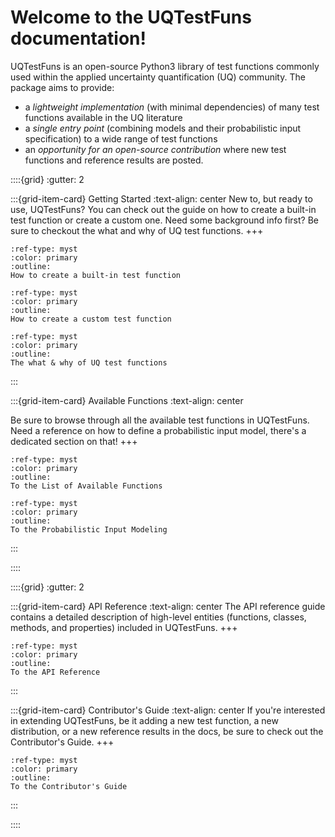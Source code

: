 # Welcome to the UQTestFuns documentation!

UQTestFuns is an open-source Python3 library of test functions commonly used
within the applied uncertainty quantification (UQ) community.
The package aims to provide:

- a _lightweight implementation_ (with minimal dependencies)
  of many test functions available in the UQ literature
- a _single entry point_ (combining models and their probabilistic input 
  specification) to a wide range of test functions
- an _opportunity for an open-source contribution_ where new test functions and
  reference results are posted.

::::{grid}
:gutter: 2

:::{grid-item-card} Getting Started
:text-align: center
New to, but ready to use, UQTestFuns?
You can check out the guide on how to create a built-in test function
or create a custom one.
Need some background info first?
Be sure to checkout the what and why of UQ test functions.
+++
```{button-ref} getting-started:creating-a-built-in
:ref-type: myst
:color: primary
:outline:
How to create a built-in test function
```
```{button-ref} getting-started:creating-a-custom
:ref-type: myst
:color: primary
:outline:
How to create a custom test function
```
```{button-ref} getting-started:about-uq-test-functions
:ref-type: myst
:color: primary
:outline:
The what & why of UQ test functions
```
:::

:::{grid-item-card} Available Functions
:text-align: center

Be sure to browse through all the available test functions in UQTestFuns.
Need a reference on how to define a probabilistic input model,
there's a dedicated section on that!
+++
```{button-ref} test-functions:available
:ref-type: myst
:color: primary
:outline:
To the List of Available Functions
```
```{button-ref} prob-input:overview
:ref-type: myst
:color: primary
:outline:
To the Probabilistic Input Modeling
```
:::

::::


::::{grid}
:gutter: 2

:::{grid-item-card} API Reference
:text-align: center
The API reference guide contains a detailed description of high-level entities
(functions, classes, methods, and properties) included in UQTestFuns.
+++
```{button-ref} api-reference:overview
:ref-type: myst
:color: primary
:outline:
To the API Reference
```

:::

:::{grid-item-card} Contributor's Guide
:text-align: center
If you're interested in extending UQTestFuns, be it adding a new test function,
a new distribution, or a new reference results in the docs,
be sure to check out the Contributor's Guide.
+++
```{button-ref} development:overview
:ref-type: myst
:color: primary
:outline:
To the Contributor's Guide
```
:::

::::

